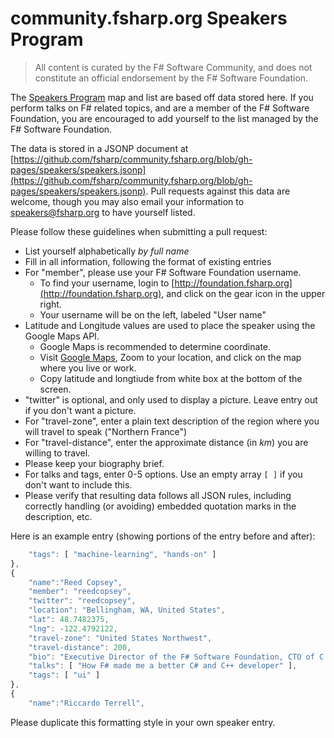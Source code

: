 # community.fsharp.org Speakers Program

> All content is curated by the F# Software Community, and does not constitute an official endorsement by the F# Software Foundation.

The [Speakers Program](http://community.fsharp.org/speakers) map and list are based off data stored here.  If you perform talks on F# related topics, and are a member of the F# Software Foundation, you are encouraged to add yourself to the list managed by the F# Software Foundation.

The data is stored in a JSONP document at [https://github.com/fsharp/community.fsharp.org/blob/gh-pages/speakers/speakers.jsonp](https://github.com/fsharp/community.fsharp.org/blob/gh-pages/speakers/speakers.jsonp).  Pull requests against this data are welcome, though you may also email your information to [speakers@fsharp.org](mailto:speakers@fsharp.org) to have yourself listed.

Please follow these guidelines when submitting a pull request:

- List yourself alphabetically _by full name_
- Fill in all information, following the format of existing entries
- For "member", please use your F# Software Foundation username.
    - To find your username, login to [http://foundation.fsharp.org](http://foundation.fsharp.org), and click on the gear icon in the upper right.
    - Your username will be on the left, labeled "User name"
- Latitude and Longitude values are used to place the speaker using the Google Maps API.  
    - Google Maps is recommended to determine coordinate.
    - Visit [Google Maps](https://www.google.com/maps), Zoom to your location, and click on the map where you live or work.
    - Copy latitude and longtiude from white box at the bottom of the screen.
- "twitter" is optional, and only used to display a picture. Leave entry out if you don't want a picture.
- For "travel-zone", enter a plain text description of the region where you will travel to speak ("Northern France")
- For "travel-distance", enter the approximate distance (in _km_) you are willing to travel.
- Please keep your biography brief.
- For talks and tags, enter 0-5 options.  Use an empty array `[ ]` if you don't want to include this.
- Please verify that resulting data follows all JSON rules, including correctly handling (or avoiding) embedded quotation marks in the description, etc.


Here is an example entry (showing portions of the entry before and after):

```javascript
    "tags": [ "machine-learning", "hands-on" ]
},
{
    "name":"Reed Copsey",
    "member": "reedcopsey",
    "twitter": "reedcopsey",    
    "location": "Bellingham, WA, United States",
    "lat": 48.7482375,
    "lng": -122.4792122,
    "travel-zone": "United States Northwest",
    "travel-distance": 200,
    "bio": "Executive Director of the F# Software Foundation, CTO of C Tech Development Corporation.",
    "talks": [ "How F# made me a better C# and C++ developer" ],
    "tags": [ "ui" ]
},
{
    "name":"Riccardo Terrell",
```

Please duplicate this formatting style in your own speaker entry.
